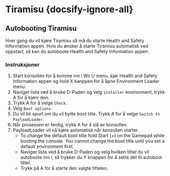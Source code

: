 # Tiramisu {docsify-ignore-all}

## Autobooting Tiramisu

Hver gang du vil kjøre Tiramisu så må du starte Health and Safety Information appen. Hvis du ønsker å starte Tiramisu automatisk ved oppstart, så kan du autoboote Health and Safety Information appen.

### Instruksjoner

1. Start konsollen for å komme inn i Wii U menu, kjør Health and Safety Information appen og hold X kanppen for å åpne Environment Loader menu.
1. Naviger lista ved å bruke D-Paden og velg `installer` environment, trykk A for å kjøre den.
1. Trykk A for å velge `Check`.
1. Velg `Boot options`.
1. Du vil bli spurt om du vil bytte boot title. Trykk A for å velge `Switch to PayloadLoader`.
1. Når prosessen er ferdig, trykk A for å slå av konsollen.
1. PayloadLoader vil nå kjøre automatisk når konsollen starter.
    - To change the default boot title hold Start (+) on the Gamepad while booting the console. You cannot change the boot title until you set a default environment first.
    - Naviger lista ved å bruke D-Paden og velg hvilken tittel du vil autoboote inn i, så trykker du Y knappen for å sette det til autoboot tittel.
    - Trykk på A for å starte den valgte tittelen.

